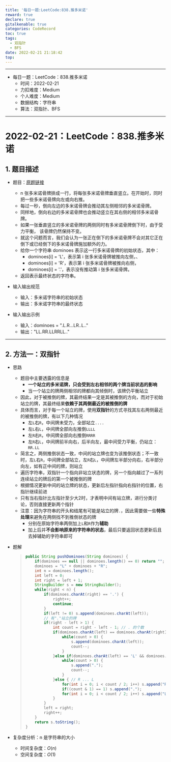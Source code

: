 ```yaml
---
title: '每日一题:LeetCode:838.推多米诺'
reward: true
declare: true
gitalkenable: true
categories: CodeRecord
toc: true
tags:
  - 双指针
  - BFS
date: 2022-02-21 21:18:42
top:
---
```

---

* 每日一题：LeetCode：838.推多米诺
  * 时间：2022-02-21
  * 力扣难度：Medium
  * 个人难度：Medium
  * 数据结构：字符串
  * 算法：双指针、BFS


---

<!-- more -->

# 2022-02-21：LeetCode：838.推多米诺

## 1. 题目描述

* 题目：[原题链接](https://leetcode-cn.com/problems/push-dominoes/)

  * n 张多米诺骨牌排成一行，将每张多米诺骨牌垂直竖立。在开始时，同时把一些多米诺骨牌向左或向右推。
  * 每过一秒，倒向左边的多米诺骨牌会推动其左侧相邻的多米诺骨牌。
  * 同样地，倒向右边的多米诺骨牌也会推动竖立在其右侧的相邻多米诺骨牌。
  * 如果一张垂直竖立的多米诺骨牌的两侧同时有多米诺骨牌倒下时，由于受力平衡， 该骨牌仍然保持不变。
  * 就这个问题而言，我们会认为一张正在倒下的多米诺骨牌不会对其它正在倒下或已经倒下的多米诺骨牌施加额外的力。
  * 给你一个字符串 dominoes 表示这一行多米诺骨牌的初始状态，其中：
    * dominoes[i] = 'L'，表示第 i 张多米诺骨牌被推向左侧，、
    * dominoes[i] = 'R'，表示第 i 张多米诺骨牌被推向右侧，
    * dominoes[i] = '.'，表示没有推动第 i 张多米诺骨牌。
  * 返回表示最终状态的字符串。
  
* 输入输出规范
  * 输入：多米诺字符串的初始状态
  * 输出：多米诺字符串的最终状态
* 输入输出示例
  * 输入：dominoes = ".L.R...LR..L.."
  * 输出："LL.RR.LLRRLL.."


---

## 2. 方法一：双指针

* 思路

  * 题目中主要透露的信息是
    * **一个站立的多米诺牌，只会受到左右相邻的两个牌当前状态的影响**
    * 当一个站立的牌两侧相邻的牌都向其倾倒时，该牌仍平衡站立
  * 因此，对于被推倒的牌，其最终结果一定是其被推倒的方向，而对于初始站立的牌，其最终结果**依赖于其两侧最近的被推倒的牌**
  * 具体而言，对于每一个站立的牌，使用**双指针**的方式寻找其左右两侧最近的被推倒的牌，有以下几种情况
    * 左`L`右`R`，中间牌未受力，全部站立`....`
    * 左`L`右`L`，中间牌全部向左推倒`LLLL`
    * 左`R`右`R`，中间牌全部向右推倒`RRRR`
    * 左`R`右`L`，中间牌前半向右，后半向左，最中间受力平衡，仍站立：`RR.LL`
  * 简言之，两侧推倒状态一致，中间的站立牌也变为该推倒状态；不一致时，左`L`右`R`，中间牌全部站立，左`R`右`L`，中间牌左半部分向右，右半部分向左，如有正中间的牌，则站立
  * 遍历字符串，双指针一个指向非站立状态的牌，另一个指向越过了一系列连续站立的牌后的第一个被推倒的牌
  * 根据情况更新中间的站立牌的状态，更新后左指针指向右指针的位置，右指针继续前进
  * 只有当右指针比左指针至少大2时，才表明中间有站立牌，进行分类讨论，否则直接更新两个指针
  * 注意：因为字符串的开头和结尾有可能是站立的牌`.`，因此需要做一些**特殊处理**来避免在两侧找不到推倒状态的牌
    * 分别在原始字符串两侧加上`L`和`R`作为**辅助**
    * 加上后并**不会影响原来的字符串的状态**，最后只要返回状态更新后且去掉辅助的字符串即可
  
* 题解

  > ```java
  > public String pushDominoes(String dominoes) {
  >     if(dominoes == null || dominoes.length() == 0) return "";
  >     dominoes = "L" + dominoes + "R";
  >     int n = dominoes.length();
  >     int left = 0;
  >     int right = left + 1;
  >     StringBuilder s = new StringBuilder();
  >     while(right < n) {
  >         if(dominoes.charAt(right) == '.') {
  >             right++;
  >             continue;
  >         }
  >         if(left != 0) s.append(dominoes.charAt(left));
  >         // 有"."站立的牌 
  >         if(right - left > 1) {
  >             int count = right - left - 1; // . 的个数
  >             if(dominoes.charAt(left) == dominoes.charAt(right)) {
  >                 while(count > 0) {
  >                     s.append(dominoes.charAt(left));
  >                     count--;
  >                 }
  >             }else if(dominoes.charAt(left) == 'L' && dominoes.charAt(right) == 'R') {
  >                 while(count > 0) {
  >                     s.append(".");
  >                     count--;
  >                 }
  >             }else { // R ... L
  >                 for(int i = 0; i < count / 2; i++) s.append("R");
  >                 if((count & 1) == 1) s.append(".");
  >                 for(int i = 0; i < count / 2; i++) s.append("L");
  >             }
  >         }
  >         left = right;
  >         right++;
  >     }
  >     return s.toString();
  > }
  > ```
  
* 复杂度分析：n 是字符串的大小

  * 时间复杂度：$O(n)$
  * 空间复杂度：$O(1)$

